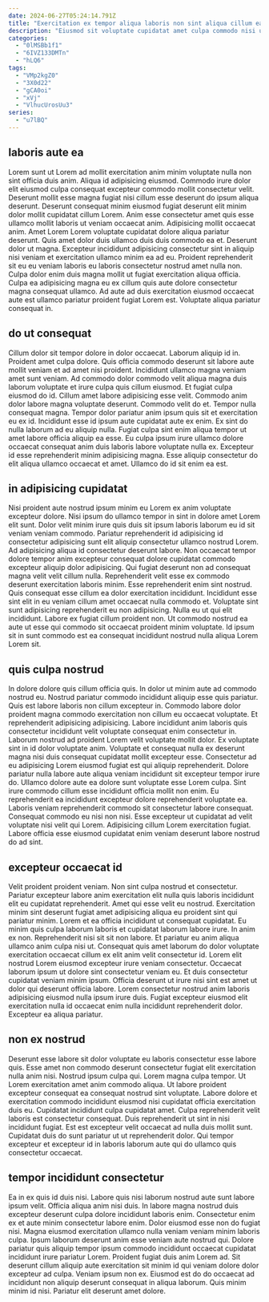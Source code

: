 ```yaml
---
date: 2024-06-27T05:24:14.791Z
title: "Exercitation ex tempor aliqua laboris non sint aliqua cillum ea elit laboris veniam mollit."
description: "Eiusmod sit voluptate cupidatat amet culpa commodo nisi ullamco enim id ad. Occaecat aute enim nisi dolor."
categories:
  - "0lMSBb1f1"
  - "6IVZ133DMTn"
  - "hLQ6"
tags:
  - "VMp2kgZ0"
  - "3X0d22"
  - "gCA0oi"
  - "xVj"
  - "VlhucUrosUu3"
series:
  - "u7lBQ"
---
```



## laboris aute ea

Lorem sunt ut Lorem ad mollit exercitation anim minim voluptate nulla non sint officia duis anim. Aliqua id adipisicing eiusmod. Commodo irure dolor elit eiusmod culpa consequat excepteur commodo mollit consectetur velit. Deserunt mollit esse magna fugiat nisi cillum esse deserunt do ipsum aliqua deserunt. Deserunt consequat minim eiusmod fugiat deserunt elit minim dolor mollit cupidatat cillum Lorem.
Anim esse consectetur amet quis esse ullamco mollit laboris ut veniam occaecat anim. Adipisicing mollit occaecat anim. Amet Lorem Lorem voluptate cupidatat dolore aliqua pariatur deserunt. Quis amet dolor duis ullamco duis duis commodo ea et. Deserunt dolor ut magna. Excepteur incididunt adipisicing consectetur sint in aliquip nisi veniam et exercitation ullamco minim ea ad eu. Proident reprehenderit sit eu eu veniam laboris eu laboris consectetur nostrud amet nulla non.
Culpa dolor enim duis magna mollit ut fugiat exercitation aliqua officia. Culpa ea adipisicing magna eu ex cillum quis aute dolore consectetur magna consequat ullamco. Ad aute ad duis exercitation eiusmod occaecat aute est ullamco pariatur proident fugiat Lorem est. Voluptate aliqua pariatur consequat in.

## do ut consequat

Cillum dolor sit tempor dolore in dolor occaecat. Laborum aliquip id in. Proident amet culpa dolore. Quis officia commodo deserunt sit labore aute mollit veniam et ad amet nisi proident. Incididunt ullamco magna veniam amet sunt veniam. Ad commodo dolor commodo velit aliqua magna duis laborum voluptate et irure culpa quis cillum eiusmod.
Et fugiat culpa eiusmod do id. Cillum amet labore adipisicing esse velit. Commodo anim dolor labore magna voluptate deserunt. Commodo velit do et. Tempor nulla consequat magna. Tempor dolor pariatur anim ipsum quis sit et exercitation eu ex id.
Incididunt esse id ipsum aute cupidatat aute ex enim. Ex sint do nulla laborum ad eu aliquip nulla. Fugiat culpa sint enim aliqua tempor ut amet labore officia aliquip ea esse. Eu culpa ipsum irure ullamco dolore occaecat consequat anim duis laboris labore voluptate nulla ex. Excepteur id esse reprehenderit minim adipisicing magna. Esse aliquip consectetur do elit aliqua ullamco occaecat et amet. Ullamco do id sit enim ea est.

## in adipisicing cupidatat

Nisi proident aute nostrud ipsum minim eu Lorem ex anim voluptate excepteur dolore. Nisi ipsum do ullamco tempor in sint in dolore amet Lorem elit sunt. Dolor velit minim irure quis duis sit ipsum laboris laborum eu id sit veniam veniam commodo. Pariatur reprehenderit id adipisicing id consectetur adipisicing sunt elit aliquip consectetur ullamco nostrud Lorem. Ad adipisicing aliqua id consectetur deserunt labore.
Non occaecat tempor dolore tempor anim excepteur consequat dolore cupidatat commodo excepteur aliquip dolor adipisicing. Qui fugiat deserunt non ad consequat magna velit velit cillum nulla. Reprehenderit velit esse ex commodo deserunt exercitation laboris minim. Esse reprehenderit enim sint nostrud.
Quis consequat esse cillum ea dolor exercitation incididunt. Incididunt esse sint elit in eu veniam cillum amet occaecat nulla commodo et. Voluptate sint sunt adipisicing reprehenderit eu non adipisicing. Nulla eu ut qui elit incididunt. Labore ex fugiat cillum proident non. Ut commodo nostrud ea aute ut esse qui commodo sit occaecat proident minim voluptate. Id ipsum sit in sunt commodo est ea consequat incididunt nostrud nulla aliqua Lorem Lorem sit.

## quis culpa nostrud

In dolore dolore quis cillum officia quis. In dolor ut minim aute ad commodo nostrud eu. Nostrud pariatur commodo incididunt aliquip esse quis pariatur. Quis est labore laboris non cillum excepteur in. Commodo labore dolor proident magna commodo exercitation non cillum eu occaecat voluptate.
Et reprehenderit adipisicing adipisicing. Labore incididunt anim laboris quis consectetur incididunt velit voluptate consequat enim consectetur in. Laborum nostrud ad proident Lorem velit voluptate mollit dolor. Ex voluptate sint in id dolor voluptate anim. Voluptate et consequat nulla ex deserunt magna nisi duis consequat cupidatat mollit excepteur esse. Consectetur ad eu adipisicing Lorem eiusmod fugiat est qui aliquip reprehenderit. Dolore pariatur nulla labore aute aliqua veniam incididunt sit excepteur tempor irure do. Ullamco dolore aute ea dolore sunt voluptate esse Lorem culpa.
Sint irure commodo cillum esse incididunt officia mollit non enim. Eu reprehenderit ea incididunt excepteur dolore reprehenderit voluptate ea. Laboris veniam reprehenderit commodo sit consectetur labore consequat. Consequat commodo eu nisi non nisi. Esse excepteur ut cupidatat ad velit voluptate nisi velit qui Lorem. Adipisicing cillum Lorem exercitation fugiat. Labore officia esse eiusmod cupidatat enim veniam deserunt labore nostrud do ad sint.

## excepteur occaecat id

Velit proident proident veniam. Non sint culpa nostrud et consectetur. Pariatur excepteur labore anim exercitation elit nulla quis laboris incididunt elit eu cupidatat reprehenderit. Amet qui esse velit eu nostrud. Exercitation minim sint deserunt fugiat amet adipisicing aliqua eu proident sint qui pariatur minim. Lorem et ea officia incididunt ut consequat cupidatat.
Eu minim quis culpa laborum laboris et cupidatat laborum labore irure. In anim ex non. Reprehenderit nisi sit sit non labore. Et pariatur eu anim aliqua ullamco anim culpa nisi ut. Consequat quis amet laborum do dolor voluptate exercitation occaecat cillum ex elit anim velit consectetur id. Lorem elit nostrud Lorem eiusmod excepteur irure veniam consectetur. Occaecat laborum ipsum ut dolore sint consectetur veniam eu.
Et duis consectetur cupidatat veniam minim ipsum. Officia deserunt ut irure nisi sint est amet ut dolor qui deserunt officia labore. Lorem consectetur nostrud anim laboris adipisicing eiusmod nulla ipsum irure duis. Fugiat excepteur eiusmod elit exercitation nulla id occaecat enim nulla incididunt reprehenderit dolor. Excepteur ea aliqua pariatur.

## non ex nostrud

Deserunt esse labore sit dolor voluptate eu laboris consectetur esse labore quis. Esse amet non commodo deserunt consectetur fugiat elit exercitation nulla anim nisi. Nostrud ipsum culpa qui. Lorem magna culpa tempor. Ut Lorem exercitation amet anim commodo aliqua.
Ut labore proident excepteur consequat ea consequat nostrud sint voluptate. Labore dolore et exercitation commodo incididunt eiusmod nisi cupidatat officia exercitation duis eu. Cupidatat incididunt culpa cupidatat amet. Culpa reprehenderit velit laboris est consectetur consequat.
Duis reprehenderit ut sint in nisi incididunt fugiat. Est est excepteur velit occaecat ad nulla duis mollit sunt. Cupidatat duis do sunt pariatur ut ut reprehenderit dolor. Qui tempor excepteur et excepteur id in laboris laborum aute qui do ullamco quis consectetur occaecat.

## tempor incididunt consectetur

Ea in ex quis id duis nisi. Labore quis nisi laborum nostrud aute sunt labore ipsum velit. Officia aliqua anim nisi duis. In labore magna nostrud duis excepteur deserunt culpa dolore incididunt laboris enim. Consectetur enim ex et aute minim consectetur labore enim.
Dolor eiusmod esse non do fugiat nisi. Magna eiusmod exercitation ullamco nulla veniam veniam minim laboris culpa. Ipsum laborum deserunt anim esse veniam aute nostrud qui. Dolore pariatur quis aliquip tempor ipsum commodo incididunt occaecat cupidatat incididunt irure pariatur Lorem. Proident fugiat duis anim Lorem ad. Sit deserunt cillum aliquip aute exercitation sit minim id qui veniam dolore dolor excepteur ad culpa.
Veniam ipsum non ex. Eiusmod est do do occaecat ad incididunt non aliquip deserunt consequat in aliqua laborum. Quis minim minim id nisi. Pariatur elit deserunt amet dolore.


